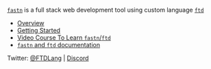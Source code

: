 [`fastn`](https://fastn.io) is a full stack web development tool using custom language [`ftd`](https://fastn.io/ftd/)

- [Overview](https://fastn.io/overview/)
- [Getting Started](https://fasnt.io/setup/)
- [Video Course To Learn `fastn`/`ftd`](https://fastn.io/expander/)
- [`fastn` and `ftd` documentation](https://fastn.io/docs/)

Twitter: [@FTDLang](https://twitter.com/FTDLang) | [Discord](https://discord.gg/xN3uD8P7WA)
